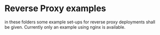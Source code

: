 # Reverse Proxy examples
in these folders some example set-ups for reverse proxy deployments shall be given.
Currently only an example using nginx is available.